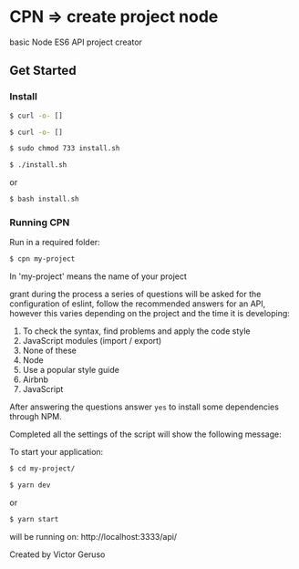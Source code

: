 # CPN => create project node

basic Node ES6 API project creator

## Get Started

### Install

```bash
$ curl -o- []
```

```bash
$ curl -o- []
```

```bash
$ sudo chmod 733 install.sh
```

```bash
$ ./install.sh
```

or

```bash
$ bash install.sh
```

### Running CPN

Run in a required folder:

```bash
$ cpn my-project
```

In 'my-project' means the name of your project

grant during the process a series of questions will be asked for the configuration of eslint, follow the recommended answers for an API, however this varies depending on the project and the time it is developing:

1. To check the syntax, find problems and apply the code style
2. JavaScript modules (import / export)
3. None of these
4. Node
5. Use a popular style guide
6. Airbnb
7. JavaScript

After answering the questions answer `yes` to install some dependencies through NPM.

Completed all the settings of the script will show the following message:

To start your application:

```bash
$ cd my-project/
```

```bash
$ yarn dev
```

or

```bash
$ yarn start
```

will be running on: http://localhost:3333/api/

Created by Victor Geruso
